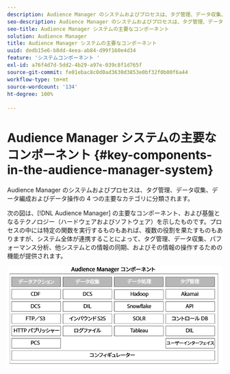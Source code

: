 ```yaml
---
description: Audience Manager のシステムおよびプロセスは、タグ管理、データ収集、データ編成およびデータ操作の 4 つの主要なカテゴリに分類されます。
seo-description: Audience Manager のシステムおよびプロセスは、タグ管理、データ収集、データ編成およびデータ操作の 4 つの主要なカテゴリに分類されます。
seo-title: Audience Manager システムの主要なコンポーネント
solution: Audience Manager
title: Audience Manager システムの主要なコンポーネント
uuid: dedb15e6-b8dd-4eea-ab84-d99f160e4d34
feature: 'システムコンポーネント '
exl-id: a76f4d7d-5dd2-4b29-a97e-039c8f1d765f
source-git-commit: fe01ebac8c0d0ad3630d3853e0bf32f0b00f6a44
workflow-type: tm+mt
source-wordcount: '134'
ht-degree: 100%

---
```


# Audience Manager システムの主要なコンポーネント {#key-components-in-the-audience-manager-system}

Audience Manager のシステムおよびプロセスは、タグ管理、データ収集、データ編成およびデータ操作の 4 つの主要なカテゴリに分類されます。

<!-- 

c_compstack.xml

 -->

次の図は、[!DNL Audience Manager] の主要なコンポーネント、および基盤となるテクノロジー（ハードウェアおよびソフトウェア）を示したものです。プロセスの中には特定の関数を実行するものもあれば、複数の役割を果たすものもありますが、システム全体が連携することによって、タグ管理、データ収集、パフォーマンス分析、他システムとの情報の同期、およびその情報の操作するための機能が提供されます。

![](assets/components.png)
